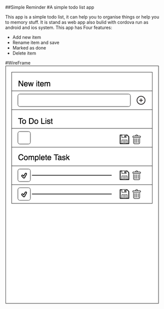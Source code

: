 ##Simple Reminder
#A simple todo list app

This app is a simple todo list, it can help you to organise things or help you to memory stuff.
It is stand as web app also bulid with cordova run as android and ios system.
This app has Four features:
* Add new item
* Rename item and save
* Marked as done
* Delete item

#WireFrame
![alt text](https://github.com/anyee/todolist/blob/master/wireframe.png "Logo Title Text 2")

